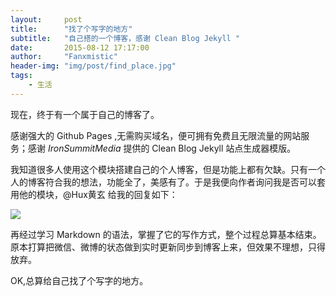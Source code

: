 ```yaml
---
layout:     post
title:      "找了个写字的地方"
subtitle:   "自己搭的一个博客，感谢 Clean Blog Jekyll "
date:       2015-08-12 17:17:00 
author:     "Fanxmistic"
header-img: "img/post/find_place.jpg"
tags:
    - 生活
---
```


<div id="wmd-preview" class="wmd-preview"><div class="md-section-divider"></div><p data-anchor-id="kg2b"></p><p data-anchor-id="8ojf">现在，终于有一个属于自己的博客了。</p><p data-anchor-id="1r6a">感谢强大的 Github Pages ,无需购买域名，便可拥有免费且无限流量的网站服务；感谢 <em>IronSummitMedia</em> 提供的 Clean Blog Jekyll 站点生成器模版。</p><p data-anchor-id="bo1b">我知道很多人使用这个模块搭建自己的个人博客，但是功能上都有欠缺。只有一个人的博客符合我的想法，功能全了，美感有了。于是我便向作者询问我是否可以套用他的模块，@Hux黄玄 给我的回复如下：</p><img src="{{ site.baseurl }}/img/post/hux_reply.png"/>
<p data-anchor-id="iovs">再经过学习 Markdown 的语法，掌握了它的写作方式，整个过程总算基本结束。原本打算把微信、微博的状态做到实时更新同步到博客上来，但效果不理想，只得放弃。</p><p data-anchor-id="bno0">OK,总算给自己找了个写字的地方。</p></div>
